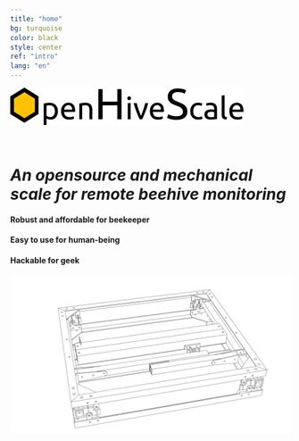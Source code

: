 ```yaml
---
title: "home"
bg: turquoise
color: black
style: center
ref: "intro"
lang: "en"
---
```

![logo](img/logo.png)

<br />

# *An opensource and mechanical scale for remote beehive monitoring*

#### Robust and affordable for beekeeper

#### Easy to use for human-being

#### Hackable for geek

![wireframe](img/4.7_freestyle_render_transparent.png)
